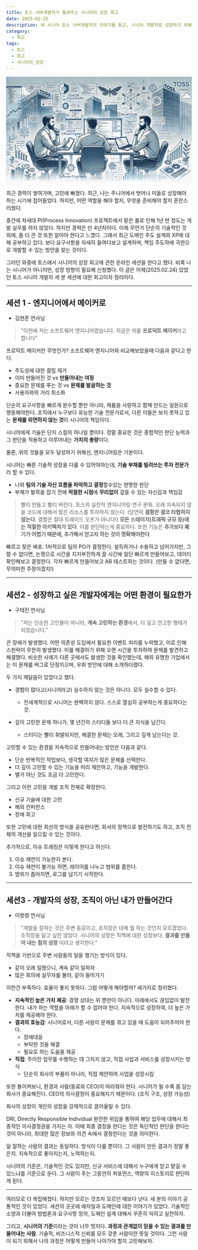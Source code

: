 ```yaml
---
title: 토스 서버개발자가 들려주는 시니어의 성장 회고
date: 2025-02-25
description: 세 시니어 토스 서버개발자의 이야기를 듣고, 시니어 개발자로 성장하기 위해 필요한 역량과 고민을 정리
category:
  - 회고
tags:
  - 토스
  - 회고
  - 시니어의_성장
---
```

![](./img/토스_20240224_회고.webp)

최근 경력이 쌓여가며, 고민에 빠졌다. 최근, 나는 주니어에서 벗어나 미들로 성장해야 하는 시기에 접어들었다. 하지만, 어떤 역할을 해야 할지, 무엇을 준비해야 할지 혼란스러웠다.

중간에 차세대 PI(Process Innovation) 프로젝트에서 맡은 롤로 인해 1년 반 정도는 개발 실무를 하지 않았다. 하지만 경력은 만 4년차이다. 이제 무언가 단순히 기술적인 것 외에, 좀 더 큰 것 또한 알아야 한다고 느꼈다. 그래서 최근 도메인 주도 설계와 XP에 대해 공부하고 있다. 보다 요구사항을 자세히 들여다보고 설계하며, 책임 주도하에 극한으로 개발할 수 있는 방안을 찾는 것이다.

그러던 와중에 토스에서 시니어의 성장 회고에 관한 온라인 세션을 한다고 했다. 비록 나는 시니어가 아니지만, 성장 방향이 필요해 신청했다. 이 글은 어제(2025.02.24) 있었던 토스 시니어 개발자 세 분 세션에 대한 회고이자 정리이다.

---

## 세션 1 - 엔지니어에서 메이커로

- 김현준 연사님

> "이전에 저는 소프트웨어 엔지니어였습니다. 지금은 저를 **프로덕트 메이커**라고 합니다"

프로덕트 메이커란 무엇인가? 소프트웨어 엔지니어와 비교해보았을때 다음과 같다고 한다.

- 주도성에 대한 결핍 제거
- 이미 만들어진 것 vs **만들어내는 여정**
- 중요한 문제를 푸는 것 vs **문제를 발굴하는 것**
- 사용자와의 거리 최소화

단순히 요구사항을 빠르게 완수할 뿐만 아니라, 제품을 사랑하고 함께 만드는 일원으로 행동해야한다. 조직에서 누구보다 유능한 기술 전문가로서, 다른 이들은 보지 못하고 있는 **문제를 외면하지 않는 것**이 시니어의 책임이다.

시니어에게 기술은 단지 스킬의 하나일 뿐이다. 정말 중요한 것은  종합적인 판단 능력과 그 판단을 적용하고 이루어내는 **가치의 총량**이다.

물론, 위의 것들을 모두 달성하기 위해선, 엔지니어링은 기본이다.

시니어는 빠른 기술적 성장을 다룰 수 있어야하는데, **기술 부채를 빌려쓰는 투자 전문가**라 할 수 있다.

- 나와 **팀의 기술 자산 흐름을 파악하고 결정**할수있는 현명한 판단
- 부채가 발목을 잡기 전에 **적절한 시점**에 **무리없이** 갚을 수 있는 자신감과 책임감

> 빨리 만들고 빨리 버린다. 토스의 실천적 엔지니어링 연구 문화. 오래 지속되지 않을 코드에 대해서 많은 리소스를 투자하지 않는다. (당연히 **결함은 결코 타협하지 않는다**. 결함은 절대 트레이드 오프가 아니다!) **모든 스테이지(트래픽 규모 등)에는 적절한 아키텍처가 있다**. 이를 판단하는게 중요하다. 또한 기능은 **추가보다 폐기가 어렵기 때문에, 추가해서 얻고자 하는 것이 명확해야한다**.

빠르고 잦은 배포. 1차적으로 팀의 PO가 결정한다. 설득하거나 수용하고 넘어가지만, 그럴 수 없다면, 논쟁으로 시간을 지지부진하게 끌 시간에 일단 빠르게 만들어보고, 데이터 확인해보고 결정한다. 각자 빠르게 만들어보고 AB 테스트하는 것이다. (만들 수 없다면, 무의미한 주장이겠지!)

---

## 세션2 - 성장하고 싶은 개발자에게는 어떤 환경이 필요한가

- 구태진 연사님

> "저는 단순한 고인물이 아니라, **계속 고민하는 환경**에서, 더 깊고 견고한 형태가 되었습니다."

큰 장애가 발생했다. 어떤 의존성 도입에서 필요한 이벤트 처리를 누락했고, 이로 인해 스핀락이 무한히 발생했다. 이를 해결하기 위해 오랜 시간을 투자하여 문제를 발견하고 해결했다. 비슷한 사례가 다른 곳에서도 발생한 것을 확인했는데, 해외 유명한 기업에서는 이 문제를 버그로 단정지으며, 우회 방안에 대해 소개하더랬다.

두 가지 깨달음이 있었다고 했다.

- 경험이 많다고(시니어라고) 실수하지 않는 것은 아니다. 모두 실수할 수 있다.
  - 전세계적으로 시니어는 완벽하지 않다. 스스로 열심히 공부하는게 중요하다는 것.

- 깊이 고민한 문제 하나가, 몇 년간의 스터디들 보다 더 큰 지식을 남긴다.
  - 스터디는 빨리 휘발되지만, 해결한 문제는 오래, 그리고 깊게 남는다는 것.

고민할 수 있는 환경을 지속적으로 만들어내는 방안은 다음과 같다.

- 단순 반복적인 작업보다, 생각할 여지가 많은 문제를 선택한다.
- 더 깊이 고민할 수 있는 기능을 미리 제안하고, 기능을 개발한다.
- 별거 아닌 것도 조금 더 고민한다.

그리고 이런 고민을 개발 조직 전체로 확장한다.

- 신규 기술에 대한 고민
- 해외 컨퍼런스
- 장애 회고

또한 고민에 대한 최선의 방식을 공유한다면,
회사의 정책으로 발전하기도 하고, 조직 전체의 개선을 일으킬 수 있는 것이다.

추가적으로, 이슈 트래킹은 이렇게 한다고 하신다.

1. 이슈 재연이 가능한지 본다.
2. 이슈 재연이 불가능 하면, 레이어를 나누고 범위를 좁힌다.
3. 범위가 좁아지면, 로그를 남기기 시작한다.

---

## 세션3 - 개발자의 성장, 조직이 아닌 내가 만들어간다

- 이항령 연사님

> "개발을 잘하는 것은 주변 동료이고, 조직장은 대체 뭘 하는 것인지 모르겠었다. 조직장을 닮고 싶진 않았다. 시니어의 성장은 직책에 대한 성장보다, **결과를 만들어 내는 힘의 성장** 이라고 생각한다."

직책을 기반으로 주변 사람들의 일을 챙기는 방식이 있다.

- 같이 오래 일했으니, 계속 같이 일하자
- 많은 회의에 실무자를 불러, 같이 들어가기

이런건 부족하다. 효율이 좋지 못하다. 그럼 어떻게 해야할까? 세가지로 정리했다.

- **지속적인 높은 가치 제공**: 경쟁 상대는 위 뿐만이 아니다. 아래에서도 끊임없이 발전한다. 내가 하는 역할을 아래가 할 수 없어야 한다. 지속적으로 성장하여, 더 높은 가치를 제공해야 한다.
- **결과의 효능감**: 시니어로서, 다른 사람이 문제를 겪고 있을 때 도움이 되어주어야 한다.
  - 장애대응
  - 부탁한 것을 해결
  - 필요로 하는 도움을  제공
- **직접**: 주어진 업무를 수행하는 데 그치지 않고, 직접 사업과 서비스를 성장시키는 방식
  - 단순히 회사의 부품이 아니라, 직접 제안하여 사업을 성장시킴

또한 돌이켜보니, 환경과 사람(동료와 CEO)이 따라줘야 한다.
시니어가 될 수록 몸 담는 회사가 중요해진다. CEO의 의사결정이 중요해지기 때문이다. (조직 구조, 성장 가능성)

회사의 성장이 개인의 성장을 강제적으로 끌어올릴 수 있다.

DRI, Directly Responsible Individual
완전한 위임을 통하여 해당 업무에 대해서 최종적인 의사결정권을 가지는 자. 이때 최종 결정을 한다는 것은 독단적인 판단을 한다는 것이 아니라, 최대한 많은 정보와 의견 속에서 결정한다는 것을 의미한다.

일 잘하는 사람의 결과는 동일하다. 방식이 다를 뿐이다. 그 사람이 만든 결과가 정말 좋은지. 지속적으로 좋아지는지, 노력하는지.

시니어의 기준은, 기술적인 것도 있지만, 신규 서비스에 대해서 누구에게 믿고 맡길 수 있느냐를 기준으로 둔다. 그 사람이 주는 그동안의 퍼포먼스, 역량의 히스토리로 판단하게 된다.

---

여러모로 더 복잡해졌다. 하지만 모르는 것조차 모르던 때보다 낫다. 세 분의 이야기 공통적인 것이 있었다. 세션의 곳곳에 애자일과 도메인에 대한 이야기가 있었다. 기술적인 소양과 더불어 방법론과 요구사항 정의, 도메인 설계 대해서 꾸준히 익히고 실천하자.

그리고, **시니어의 기준**이라는 것이 너무 멋지다. **과정과 관계없이 믿을 수 있는 결과를 만들어내는 사람**. 기술적, 비즈니스적 신뢰를 모두 갖춘 사람이란 뜻일 것이다. 그런 사람이 되기 위해서 나의 과정은 어떻게 만들어 나아가야 할지 고민해보자.
